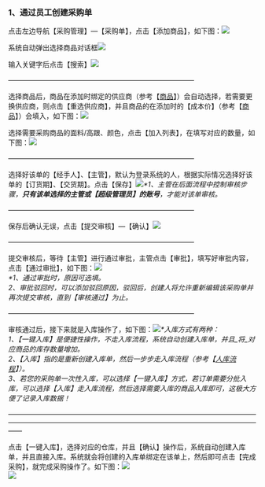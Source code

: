 ### 1、通过员工创建采购单

点击左边导航【采购管理】—【采购单】，点击【添加商品】，如下图：![](/assets/cjcgd-1.png)

系统自动弹出选择商品对话框![](/assets/cjcgd-2.png)

输入关键字后点击【搜索】![](/assets/cjcgd-3.png)

———————————————————————————

选择商品后，商品在添加时绑定的供应商（参考【[商品](/shang-pin-guan-li/shang-pin.md)】）会自动选择，若需要更换供应商，则点击【重选供应商】，并且商品的在添加时的【成本价】（参考【[商品](/shang-pin-guan-li/shang-pin.md)】）会填入，如下图：![](/assets/cjcgd-4.png)

选择需要采购商品的面料/高跟、颜色，点击【加入列表】，在填写对应的数量，如下图：![](/assets/cjcgd-5.png)

———————————————————————————

选择好该单的【经手人】、【主管】，默认为登录系统的人，根据实际情况选择好该单的【订货期】、【交货期】。点击【保存】![](/assets/cjcgd-6.png)_\*1、主管在后面流程中控制审核步骤，**只有该单选择的主管或【超级管理员】的账号**，才能对该单审核。_

———————————————————————————

保存后确认无误，点击【提交审核】—【确认】![](/assets/cjcgd-8.png)

———————————————————————————

提交审核后，等待【主管】进行通过审批，主管点击【审批】，填写好审批内容，点击【通过审批】，如下图：![](/assets/cjcgd-7.png)  
_\*1、通过审批时，原因可选填。  
  2、审批驳回时，可以添加驳回原因，驳回后，创建人将允许重新编辑该采购单并再次提交审核，直到【审核通过】为止。_

———————————————————————————

审核通过后，接下来就是入库操作了，如下图：![](/assets/cjcgd-9.png)_\*入库方式有两种：  
1、【一键入库】是便捷性操作，不走入库流程，系统自动创建入库单，并且_将_对应商品的库存数量增加。  
2、【入库】指的是重新创建入库单，然后一步步走入库流程（参考【_[_人库流程_](/ku-cun-guan-li/ru-ku-dan/shou-dong-chuang-jian.md)_】）。  
3、若您的采购单一次性入库，可以选择【一键入库】方式，若订单需要分批入库，可以选择【入库】走入库流程，然后选择需要入库的商品入库即可，这极大方便了记录入库数据！_

——————————————————————————————————————————————————————————————————————————

点击【一键入库】，选择对应的仓库，并且【确认】操作后，系统自动创建入库单，并且直接入库。系统就会将创建的入库单绑定在该单上，然后即可点击【完成采购】，就完成采购操作了。如下图：![](/assets/cjcgd-10.png)  
![](/assets/cjcgd-11.png)

